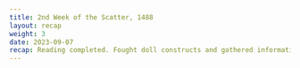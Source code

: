 ```yaml
---
title: 2nd Week of the Scatter, 1488
layout: recap
weight: 3 
date: 2023-09-07
recap: Reading completed. Fought doll constructs and gathered information on them. Aided gnome with second puzzle. Undead goaded by Oz. Fought off undead. Scared gnolls from the area for now using explosives. Undead gain 1 energy forming 1 white undead. Meteorite piece destroyed. Undead back to level 1. Guild stockpile found and stolen. Run 7/9/23
---
```



